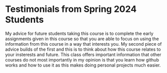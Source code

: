 # Testimonials from Spring 2024 Students

My advice for future students taking this course is to complete the early assignments given in this course so that you are able to focus on using the information from this course in a way that interests you.  My second piece of advice builds of the first and this is to think about how this course relates to your insterests and future.  This class offers important information that other courses do not most importantly in my opinion is that you learn how github works and how to use it as this makes doing personal projects much easier.
